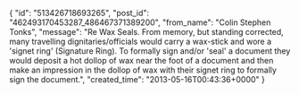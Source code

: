  {
   "id": "513426718693265",
   "post_id": "462493170453287_486467371389200",
   "from_name": "Colin Stephen Tonks",
   "message": "Re Wax Seals. From memory, but standing corrected, many travelling dignitaries/officials would carry a wax-stick and wore a 'signet ring' (Signature Ring). To formally sign and/or 'seal' a document they would deposit a hot dollop of wax near the foot of a document and then make an impression in the dollop of wax with their signet ring to formally sign the document.",
   "created_time": "2013-05-16T00:43:36+0000"
 }
